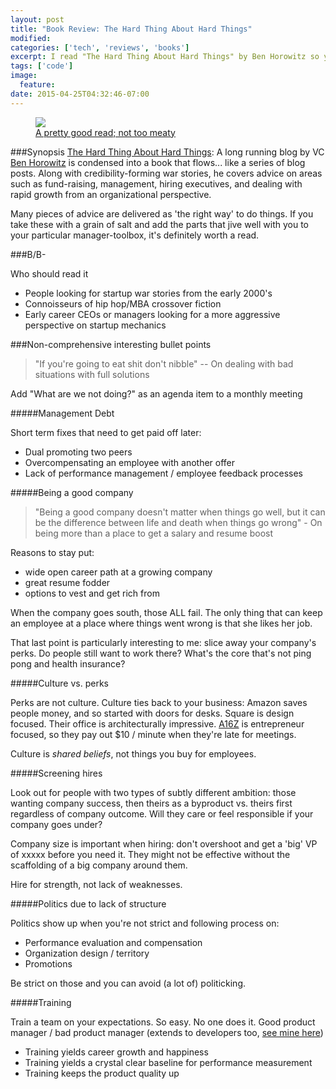 ```yaml
---
layout: post
title: "Book Review: The Hard Thing About Hard Things"
modified:
categories: ['tech', 'reviews', 'books']
excerpt: I read "The Hard Thing About Hard Things" by Ben Horowitz so you don't have to.
tags: ['code']
image:
  feature:
date: 2015-04-25T04:32:46-07:00
---
```


<figure>
  <a href="http://www.amazon.com/The-Hard-Thing-About-Things/dp/0062273205" class="image-popup"><img src="https://d3n8a8pro7vhmx.cloudfront.net/bhorowitz/pages/115/attachments/original/1390328798/book.png"></a>
  <figcaption><a href="https://d3n8a8pro7vhmx.cloudfront.net/bhorowitz/pages/115/attachments/original/1390328798/book.png" title="Book Cover">A pretty good read; not too meaty</a></figcaption>
</figure>

###Synopsis
[The Hard Thing About Hard Things](http://www.amazon.com/The-Hard-Thing-About-Things/dp/0062273205): A long running blog by VC [Ben Horowitz](http://www.bhorowitz.com/) is condensed into a book that flows... like a series of blog posts. Along with credibility-forming war stories, he covers advice on areas such as fund-raising, management, hiring executives, and dealing with rapid growth from an organizational perspective.

Many pieces of advice are delivered as 'the right way' to do things. If you take these with a grain of salt and add the parts that jive well with you to your particular manager-toolbox,  it's definitely worth a read.

###B/B-

Who should read it

- People looking for startup war stories from the early 2000's
- Connoisseurs of hip hop/MBA crossover fiction
- Early career CEOs or managers looking for a more aggressive  perspective on startup mechanics


###Non-comprehensive interesting bullet points


> "If you're going to eat shit don't nibble"
> -- On dealing with bad situations with full solutions


Add "What are we not doing?" as an agenda item to a monthly meeting

#####Management Debt

Short term fixes that need to get paid off later:

- Dual promoting two peers
- Overcompensating an employee with another offer
- Lack of performance management / employee feedback processes


#####Being a good company

> "Being a good company doesn't matter when things go well, but it can be the difference between life and death when things go wrong" - On being more than a place to get a salary and resume boost

Reasons to stay put:

- wide open career path at a growing company
- great resume fodder
- options to vest and get rich from

When the company goes south, those ALL fail. The only thing that can keep an employee at a place where things went wrong is that she likes her job.

That last point is particularly interesting to me: slice away your company's perks. Do people still want to work there? What's the core that's not ping pong and health insurance?

#####Culture vs. perks

Perks are not culture. Culture ties back to your business: Amazon saves people money, and so started with doors for desks. Square is design focused. Their office is architecturally impressive. [A16Z](http://a16z.com/) is entrepreneur focused, so they pay out $10 / minute when they're late for meetings.

Culture is *shared beliefs*, not things you buy for employees.


#####Screening hires

Look out for people with two types of subtly different ambition: those wanting company success, then theirs as a byproduct vs. theirs first regardless of company outcome. Will they care or feel responsible if your company goes under?

Company size is important when hiring: don't overshoot and get a 'big' VP of xxxxx before you need it. They might not be effective without the scaffolding of a big company around them.

Hire for strength, not lack of weaknesses.

#####Politics due to lack of structure

Politics show up when you're not strict and following process on:

- Performance evaluation and compensation
- Organization design / territory
- Promotions

Be strict on those and you can avoid (a lot of) politicking.

#####Training

Train a team on your expectations. So easy. No one does it. Good product manager / bad product manager (extends to developers too, [see mine here](https://gist.github.com/alexmcpherson/e414f92976f90e6a46a9))

- Training yields career growth and happiness
- Training yields a crystal clear baseline for performance measurement
- Training keeps the product quality up

